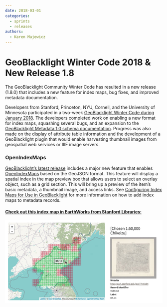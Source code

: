 ```yaml
---
date: 2018-03-01
categories:
  - sprints
  - releases
authors:
  - Karen Majewicz
---
```


# GeoBlacklight Winter Code 2018 & New Release 1.8

The GeoBlacklight Community Winter Code has resulted in a new release (1.8.0) that includes a new feature for index maps, bug fixes, and improved metadata documentation.

<!-- more -->

Developers from Stanford, Princeton, NYU, Cornell, and the University of Minnesota participated in a two-week [GeoBlacklight Winter Code during January 2018](https://github.com/geoblacklight/geoblacklight/projects/1).  The developers completed work on enabling a new format for index maps, squashing several bugs, and an expansion to the [GeoBlacklight Metadata 1.0 schema documentation](https://github.com/geoblacklight/geoblacklight/blob/master/schema/geoblacklight-schema.md). Progress was also made on the display of attribute table information and the development of a GeoBlacklight plugin that would enable harvesting thumbnail images from geospatial web services or IIIF image servers.

### OpenIndexMaps
[GeoBlacklight’s latest release](https://github.com/geoblacklight/geoblacklight/releases/tag/v1.8.0) includes a major new feature that enables [OpenIndexMaps](https://openindexmaps.github.io/) based on the GeoJSON format. This feature will display a spatial index in the map preview box that allows users to select an overlay object, such as a grid section. This will bring up a preview of the item’s basic metadata, a thumbnail image, and access links. See [Configuring Index Maps for Use in GeoBlacklight](https://geoblacklight.org/guides.html#configuring-index-maps-for-use-in-geoblacklight) for more information on how to add index maps to metadata records.

#### [Check out this index map in EarthWorks from Stanford Libraries:](https://earthworks.stanford.edu/catalog/stanford-ts545zc6250)
[![indexMap](/images/indexMap.png)](https://earthworks.stanford.edu/catalog/stanford-ts545zc6250)
